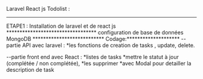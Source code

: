 Laravel React js Todolist :
**************************************************
ETAPE1 :
Installation de laravel et de react js **********************************
configuration de base de données MongoDB ***************************
Codage:********************
-- partie API avec laravel : 
*les fonctions de creation de tasks , update, delete.

--partie front end avec React :
*listes de tasks 
*mettre le statut à jour (complétée / non complétée), 
*les supprimer 
*avec Modal pour detailler la description de task





